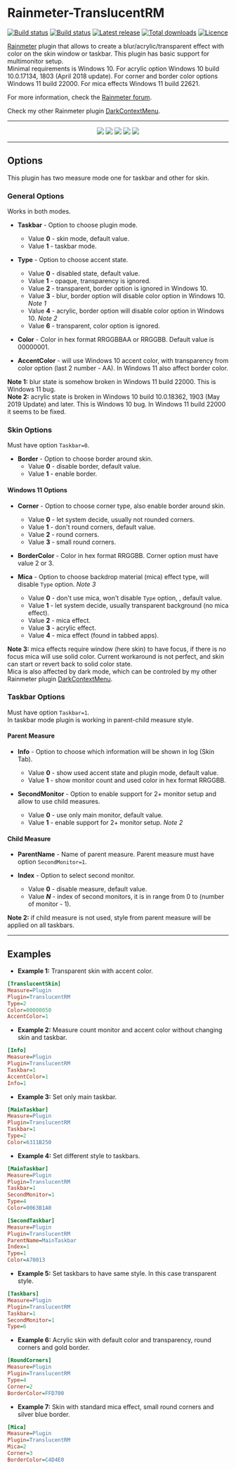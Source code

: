 # Rainmeter-TranslucentRM

[![Build status](https://img.shields.io/github/workflow/status/ozone10/Rainmeter-TranslucentRM/Build/master?logo=Github)](https://github.com/ozone10/Rainmeter-TranslucentRM)
[![Build status](https://img.shields.io/appveyor/ci/ozone10/Rainmeter-TranslucentRM/master?logo=Appveyor)](https://ci.appveyor.com/project/ozone10/rainmeter-translucentrm)
[![Latest release](https://img.shields.io/github/v/release/ozone10/Rainmeter-TranslucentRM?include_prereleases)](https://github.com/ozone10/Rainmeter-TranslucentRM/releases/latest)
[![Total downloads](https://img.shields.io/github/downloads/ozone10/Rainmeter-TranslucentRM/total.svg)](https://github.com/ozone10/Rainmeter-TranslucentRM/releases)
[![Licence](https://img.shields.io/github/license/ozone10/Rainmeter-TranslucentRM?color=9cf)](https://www.gnu.org/licenses/gpl-3.0.en.html)

[Rainmeter](https://www.rainmeter.net) plugin that allows to create a blur/acrylic/transparent effect with color on the skin window or taskbar. This plugin has basic support for multimonitor setup.  
Minimal requirements is Windows 10. For acrylic option Windows 10 build 10.0.17134, 1803 (April 2018 update). For corner and border color options Windows 11 build 22000. For mica effects Windows 11 build 22621.

For more information, check the [Rainmeter forum](https://forum.rainmeter.net/viewtopic.php?f=128&p=165921).

Check my other Rainmeter plugin [DarkContextMenu](https://github.com/ozone10/Rainmeter-DarkContextMenu).

* * *

<p align="center">
<img src="https://i.imgur.com/aaIuWs1.png">
  <img src="https://i.imgur.com/jyUrTar.png">
  <img src="https://i.imgur.com/zYt37SA.png">
  <img src="https://i.imgur.com/EJGMumj.png">
  <img src="https://i.imgur.com/Qj7ePGZ.png">
</p>

* * *

## Options

This plugin has two measure mode one for taskbar and other for skin.

### General Options

Works in both modes.

- **Taskbar** - Option to choose plugin mode.

  - Value **0** - skin mode, default value.
  - Value **1** - taskbar mode.

- **Type** - Option to choose accent state.

  - Value **0** - disabled state, default value.
  - Value **1** - opaque, transparency is ignored.
  - Value **2** - transparent, border option is ignored in Windows 10.
  - Value **3** - blur, border option will disable color option in Windows 10. _Note 1_
  - Value **4** - acrylic, border option will disable color option in Windows 10. _Note 2_
  - Value **6** - transparent, color option is ignored.

- **Color** - Color in hex format RRGGBBAA or RRGGBB. Default value is 00000001.

- **AccentColor** - will use Windows 10 accent color, with transparency from color option (last 2 number - AA). In Windows 11 also affect border color.

**Note 1:** blur state is somehow broken in Windows 11 build 22000. This is Windows 11 bug.  
**Note 2:** acrylic state is broken in Windows 10 build 10.0.18362, 1903 (May 2019 Update) and later. This is Windows 10 bug. In Windows 11 build 22000 it seems to be fixed.

### Skin Options

Must have option `Taskbar=0`.

- **Border** - Option to choose border around skin.
  - Value **0** - disable border, default value.
  - Value **1** - enable border.

#### Windows 11 Options

- **Corner** - Option to choose corner type, also enable border around skin.
  - Value **0** - let system decide, usually not rounded corners.
  - Value **1** - don't round corners, default value.
  - Value **2** - round corners.
  - Value **3** - small round corners.

- **BorderColor** - Color in hex format RRGGBB. Corner option must have value 2 or 3.

- **Mica** - Option to choose backdrop material (mica) effect type, will disable `Type` option. _Note 3_
  - Value **0** - don't use mica, won't disable `Type` option, , default value.
  - Value **1** - let system decide, usually transparent background (no mica effect).
  - Value **2** - mica effect.
  - Value **3** - acrylic effect.
  - Value **4** - mica effect (found in tabbed apps).

**Note 3:** mica effects require window (here skin) to have focus, if there is no focus mica will use solid color. Current workaround is not perfect, and skin can start or revert back to solid color state.  
Mica is also affected by dark mode, which can be controled by my other Rainmeter plugin [DarkContextMenu](https://github.com/ozone10/Rainmeter-DarkContextMenu).

### Taskbar Options

Must have option `Taskbar=1`.  
In taskbar mode plugin is working in parent-child measure style.

#### Parent Measure

- **Info** - Option to choose which information will be shown in log (Skin Tab).

  - Value **0** - show used accent state and plugin mode, default value.
  - Value **1** - show monitor count and used color in hex format RRGGBB.

- **SecondMonitor** - Option to enable support for 2+ monitor setup and allow to use child measures.
  - Value **0** - use only main monitor, default value.
  - Value **1** - enable support for 2+ monitor setup. _Note 2_

#### Child Measure

- **ParentName** - Name of parent measure. Parent measure must have option `SecondMonitor=1`.

- **Index** - Option to select second monitor.
  - Value **0** - disable measure, default value.
  - Value **_N_** - index of second monitors, it is in range from 0 to (number of monitor - 1).  

**Note 2:** if child measure is not used, style from parent measure will be applied on all taskbars.

* * *

## Examples

- **Example 1:**
    Transparent skin with accent color.

```ini
[TranslucentSkin]
Measure=Plugin
Plugin=TranslucentRM
Type=2
Color=00000050
AccentColor=1
```

- **Example 2:**
    Measure count monitor and accent color without changing skin and taskbar.

```ini
[Info]
Measure=Plugin
Plugin=TranslucentRM
Taskbar=1
AccentColor=1
Info=1
```

- **Example 3:**
    Set only main taskbar.

```ini
[MainTaskbar]
Measure=Plugin
Plugin=TranslucentRM
Taskbar=1
Type=2
Color=6311B250
```

- **Example 4:**
    Set different style to taskbars.

```ini
[MainTaskbar]
Measure=Plugin
Plugin=TranslucentRM
Taskbar=1
SecondMonitor=1
Type=4
Color=0063B1A0

[SecondTaskbar]
Measure=Plugin
Plugin=TranslucentRM
ParentName=MainTaskbar
Index=1
Type=1
Color=A70013
```

- **Example 5:**
    Set taskbars to have same style. In this case transparent style.

```ini
[Taskbars]
Measure=Plugin
Plugin=TranslucentRM
Taskbar=1
SecondMonitor=1
Type=6
```

- **Example 6:**
    Acrylic skin with default color and transparency, round corners and gold border.

```ini
[RoundCorners]
Measure=Plugin
Plugin=TranslucentRM
Type=4
Corner=2
BorderColor=FFD700
```

- **Example 7:**
    Skin with standard mica effect, small round corners and silver blue border.

```ini
[Mica]
Measure=Plugin
Plugin=TranslucentRM
Mica=2
Corner=3
BorderColor=C4D4E0
```
